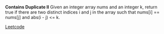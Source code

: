 **Contains Duplicate II**
Given an integer array nums and an integer k, return true if there are two distinct indices i and j in the array such that nums[i] == nums[j] and abs(i - j) <= k.

[Leetcode](https://leetcode.com/problems/contains-duplicate-ii/description/?envType=study-plan-v2&envId=top-interview-150)
